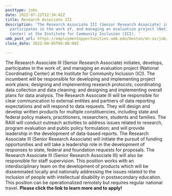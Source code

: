 ```yaml
---
posttype: jobs
date: 2022-07-22T12:34:42Z
title: Research Associate III
description: 'The Research Associate III (Senior Research Associate) initiates, develops,
  participates in the work of, and managing an evaluation project (National Coordinating
  Center) at the Institute for Community Inclusion (ICI). '
umb_post_url: https://employmentopportunities.umb.edu/boston/en-us/job/515018/research-associate-iii
close_date: 2022-08-05T04:00:00Z

---
```

The Research Associate III (Senior Research Associate) initiates, develops, participates in the work of, and managing an evaluation project (National Coordinating Center) at the Institute for Community Inclusion (ICI). The incumbent will be responsible for developing and implementing project work plans; designing and implementing research protocols; coordinating data collection and data cleaning; and designing and implementing overall plans for data analysis. The Research Associate III will be responsible for clear communication to external entities and partners of data reporting expectations and will respond to data requests. They will design and develop written products for multiple constituencies, including state and federal policy makers, practitioners, researchers, students and families. The RAIII will conduct outreach activities to address issues related to research, program evaluation and public policy formulation; and will provide leadership in the development of data-based reports. The Research Associate III (Senior Research Associate) will initiate the pursuit of funding opportunities and will take a leadership role in the development of responses to state, federal and foundation requests for proposals. The Research Associate III (Senior Research Associate III) will also be responsible for staff supervision. This position works with an interdisciplinary team on the development of products which will be disseminated locally and nationally addressing the issues related to the inclusion of people with intellectual disability in postsecondary education. This position can be operationalized remotely but requires regular national travel.  **Please click the link to learn more and to apply!**